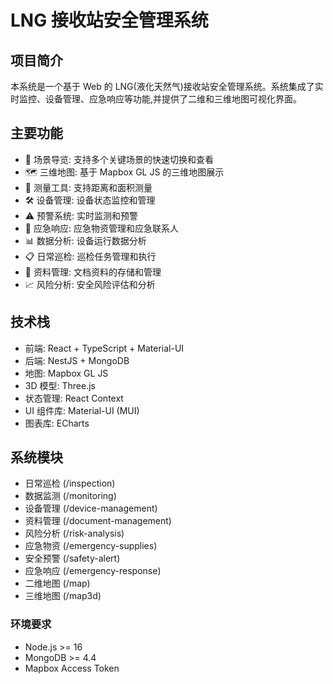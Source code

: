# LNG 接收站安全管理系统

## 项目简介
本系统是一个基于 Web 的 LNG(液化天然气)接收站安全管理系统。系统集成了实时监控、设备管理、应急响应等功能,并提供了二维和三维地图可视化界面。

## 主要功能
- 📍 场景导览: 支持多个关键场景的快速切换和查看
- 🗺️ 三维地图: 基于 Mapbox GL JS 的三维地图展示
- 📏 测量工具: 支持距离和面积测量
- 🛠️ 设备管理: 设备状态监控和管理
- ⚠️ 预警系统: 实时监测和预警
- 🚨 应急响应: 应急物资管理和应急联系人
- 📊 数据分析: 设备运行数据分析
- 📋 日常巡检: 巡检任务管理和执行
- 📁 资料管理: 文档资料的存储和管理
- 📈 风险分析: 安全风险评估和分析

## 技术栈
- 前端: React + TypeScript + Material-UI
- 后端: NestJS + MongoDB
- 地图: Mapbox GL JS
- 3D 模型: Three.js
- 状态管理: React Context
- UI 组件库: Material-UI (MUI)
- 图表库: ECharts

## 系统模块
- 日常巡检 (/inspection)
- 数据监测 (/monitoring)
- 设备管理 (/device-management)
- 资料管理 (/document-management)
- 风险分析 (/risk-analysis)
- 应急物资 (/emergency-supplies)
- 安全预警 (/safety-alert)
- 应急响应 (/emergency-response)
- 二维地图 (/map)
- 三维地图 (/map3d)

### 环境要求
- Node.js >= 16
- MongoDB >= 4.4
- Mapbox Access Token